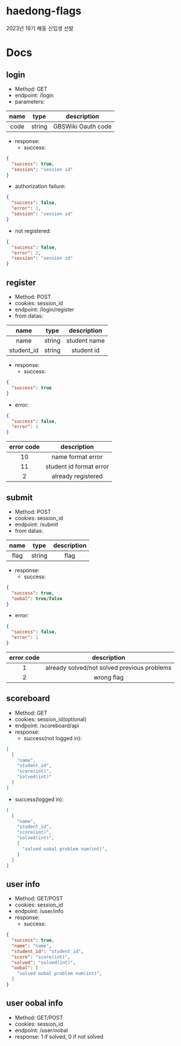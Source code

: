 # haedong-flags
2023년 19기 해동 신입생 선발

# Docs
## login
* Method: GET
* endpoint: /login
* parameters:

|name|type|description|
|:---:|:---:|:---:|
|code|string|GBSWiki Oauth code|
* response:
  * success:  
```json
{
  "success": true,
  "session": "session id"
}
```
  * authorization failure:  
```json
{
  "success": false,
  "error": 1,
  "session": "session id"
}
```
  * not registered:  
```json
{
  "success": false,
  "error": 2,
  "session": "session id"
}
```
## register
* Method: POST
* cookies: session_id
* endpoint: /login/register
* from datas:

| name |type| description  |
|:----:|:---:|:------------:|
| name |string| student name |
| student_id | string | student id |

* response:
  * success:  
```json
{
  "success": true
}
```
  * error:  
```json
{
  "success": false,
  "error": 1
}
```
| error code | description |
|:----------:|:-----------:|
| 10 | name format error |
| 11 | student id format error |
| 2 | already registered |

## submit
* Method: POST
* cookies: session_id
* endpoint: /submit
* from datas:

| name |type| description  |
|:----:|:---:|:------------:|
| flag |string| flag |

* response:
  * success:
```json
{
  "success": true,
  "oobal": true/false
}
```

  * error:  
```json
{
  "success": false,
  "error": 1
}
```
| error code |                 description                 |
|:----------:|:-------------------------------------------:|
| 1 | already solved/not solved previous problems |
| 2 | wrong flag |

## scoreboard
* Method: GET
* cookies: session_id(optional)
* endpoint: /scoreboard/api
* response:
  * success(not logged in):  
```json
[
  [
    "name",
    "student_id",
    "score(int)",
    "solved(int)"
  ]
]
```
  * success(logged in):  
```json
[
  [
    "name",
    "student_id",
    "score(int)",
    "solved(int)",
    [
      "solved oobal problem num(int)",
    ]
  ]
]
```

## user info
* Method: GET/POST
* cookies: session_id
* endpoint: /user/info
* response:
  * success:  
```json
{
  "success": true,
  "name": "name",
  "student_id": "student_id",
  "score": "score(int)",
  "solved": "solved(int)",
  "oobal": [
    "solved oobal problem num(int)",
  ]
}
```

## user oobal info
* Method: GET/POST
* cookies: session_id
* endpoint: /user/oobal
* response: 1 if solved, 0 if not solved

